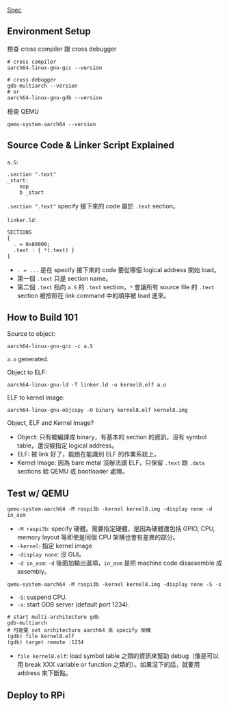 [Spec](https://nycu-caslab.github.io/OSC2024/labs/lab0.html)

## Environment Setup
檢查 cross compiler 跟 cross debugger
```
# cross compiler
aarch64-linux-gnu-gcc --version

# cross debugger
gdb-multiarch --version
# or
aarch64-linux-gnu-gdb --version
```

檢查 QEMU
```
qemu-system-aarch64 --version
```

## Source Code & Linker Script Explained
`a.S`:
```
.section ".text"
_start:
	nop
	b _start
```
`.section ".text"` specify 接下來的 code 屬於 `.text` section。

`linker.ld`:
```
SECTIONS
{
  . = 0x80000;
  .text : { *(.text) }
}
```
- `. = ...` 是在 specify 接下來的 code 要從哪個 logical address 開始 load。
- 第一個 `.text` 只是 section name。
- 第二個 `.text` 指向 `a.S` 的 `.text` section，`*` 會讓所有 source file 的 `.text` section 被按照在 link command 中的順序被 load 進來。

## How to Build 101
Source to object:
```
aarch64-linux-gnu-gcc -c a.S
```
`a.o` generated.

Object to ELF:
```
aarch64-linux-gnu-ld -T linker.ld -o kernel8.elf a.o
```

ELF to kernel image:
```
aarch64-linux-gnu-objcopy -O binary kernel8.elf kernel8.img
```

Object, ELF and Kernel Image?
- Object: 只有被編譯成 binary，有基本的 section 的資訊，沒有 symbol table，還沒被指定 logical address。
- ELF: 被 link 好了，能跑在能識別 ELF 的作業系統上。
- Kernel Image: 因為 bare metal 沒辦法讀 ELF，只保留 `.text` 跟 `.data` sections 給 QEMU 或 bootloader 處理。

## Test w/ QEMU
```
qemu-system-aarch64 -M raspi3b -kernel kernel8.img -display none -d in_asm
```
- `-M raspi3b`: specify 硬體。需要指定硬體，是因為硬體還包括 GPIO, CPU, memory layout 等即使是同個 CPU 架構也會有差異的部分。
- `-kernel`: 指定 kernel image
- `-display none`: 沒 GUI。
- `-d in_asm`: `-d` 後面加輸出選項，`in_asm` 是把 machine code disassemble 成 assembly。

```
qemu-system-aarch64 -M raspi3b -kernel kernel8.img -display none -S -s
```
- `-S`: suspend CPU.
- `-s`: start GDB server (default port 1234).

```
# start multi-architecture gdb
gdb-multiarch
# 可能要 set architecture aarch64 來 specify 架構
(gdb) file kernel8.elf
(gdb) target remote :1234
```
- `file kernel8.elf`: load symbol table 之類的資訊來幫助 debug（像是可以用 break XXX variable or function 之類的）。如果沒下的話，就要用 address 來下斷點。

## Deploy to RPi
